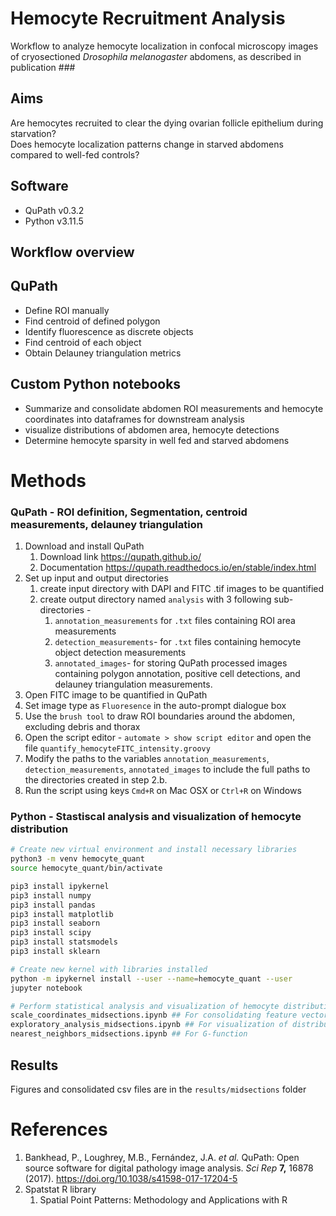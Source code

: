 # Hemocyte Recruitment Analysis
Workflow to analyze hemocyte localization in confocal microscopy images of cryosectioned _Drosophila melanogaster_ abdomens, as described in publication ### 

## Aims
Are hemocytes recruited to clear the dying ovarian follicle epithelium during starvation?  
Does hemocyte localization patterns change in starved abdomens compared to well-fed controls? 

## Software 

- QuPath v0.3.2
- Python v3.11.5

## Workflow overview

## QuPath 

- Define ROI manually
- Find centroid of defined polygon
- Identify fluorescence as discrete objects
- Find centroid of each object
- Obtain Delauney triangulation metrics

## Custom Python notebooks

- Summarize and consolidate abdomen ROI measurements and hemocyte coordinates into dataframes for downstream analysis
- visualize distributions of abdomen area, hemocyte detections 
- Determine hemocyte sparsity in well fed and starved abdomens

# Methods

### QuPath - ROI definition, Segmentation, centroid measurements, delauney triangulation

1. Download and install QuPath  
    1. Download link https://qupath.github.io/ 
    2. Documentation https://qupath.readthedocs.io/en/stable/index.html
2. Set up input and output directories
    1. create input directory with DAPI and FITC .tif images to be quantified 
    2. create output directory named `analysis` with 3 following sub-directories -
        1. `annotation_measurements` for `.txt` files containing ROI area measurements
        2. `detection_measurements`- for `.txt` files containing hemocyte object detection measurements
        3. `annotated_images`- for storing QuPath processed images containing polygon annotation, positive cell detections, and delauney triangulation measurements. 
3. Open FITC image to be quantified in QuPath
4. Set image type as `Fluoresence` in the auto-prompt dialogue box
5. Use the `brush tool` to draw ROI boundaries around the abdomen, excluding debris and thorax
6. Open the script editor - `automate > show script editor` and open the file `quantify_hemocyteFITC_intensity.groovy`
7. Modify the paths to the variables `annotation_measurements`, `detection_measurements`, `annotated_images` to include the full paths to the directories created in step 2.b.
8. Run the script using keys `Cmd+R` on Mac OSX or `Ctrl+R` on Windows

### Python - Stastiscal analysis  and visualization of hemocyte distribution

```bash
# Create new virtual environment and install necessary libraries
python3 -m venv hemocyte_quant
source hemocyte_quant/bin/activate

pip3 install ipykernel 
pip3 install numpy 
pip3 install pandas 
pip3 install matplotlib 
pip3 install seaborn
pip3 install scipy 
pip3 install statsmodels
pip3 install sklearn 

# Create new kernel with libraries installed
python -m ipykernel install --user --name=hemocyte_quant --user
jupyter notebook 

# Perform statistical analysis and visualization of hemocyte distribution 
scale_coordinates_midsections.ipynb ## For consolidating feature vectors
exploratory_analysis_midsections.ipynb ## For visualization of distributions of area, hemocyte detections, delaunay triangulation 
nearest_neighbors_midsections.ipynb ## For G-function 

```

## Results
Figures and consolidated csv files are in the `results/midsections` folder

# References

1. Bankhead, P., Loughrey, M.B., Fernández, J.A. *et al.* QuPath: Open source software for digital pathology image analysis. *Sci Rep* **7,** 16878 (2017). https://doi.org/10.1038/s41598-017-17204-5
2. Spatstat R library
    1. Spatial Point Patterns: Methodology and Applications with R
